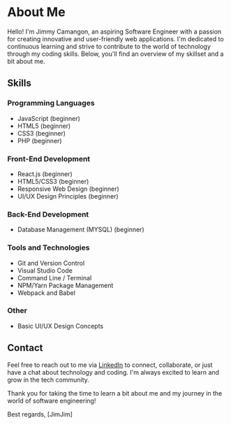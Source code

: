 # About Me

Hello! I'm Jimmy Camangon, an aspiring Software Engineer with a passion for creating innovative and user-friendly web applications. I'm dedicated to continuous learning and strive to contribute to the world of technology through my coding skills. Below, you'll find an overview of my skillset and a bit about me.

## Skills

### Programming Languages

- JavaScript (beginner)
- HTML5 (beginner)
- CSS3 (beginner)
- PHP (beginner)


### Front-End Development

- React.js (beginner)
- HTML5/CSS3 (beginner)
- Responsive Web Design (beginner)
- UI/UX Design Principles (beginner)

### Back-End Development

- Database Management (MYSQL) (beginner)

### Tools and Technologies

- Git and Version Control 
- Visual Studio Code
- Command Line / Terminal
- NPM/Yarn Package Management
- Webpack and Babel

### Other

- Basic UI/UX Design Concepts

## Contact

Feel free to reach out to me via [LinkedIn](https://www.linkedin.com/in/jimmy-c-89b41918b/) to connect, collaborate, or just have a chat about technology and coding. I'm always excited to learn and grow in the tech community.

Thank you for taking the time to learn a bit about me and my journey in the world of software engineering!

Best regards,
[JimJim]

